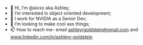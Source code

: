 - 👋 Hi, I’m @aivxx aka Ashley;
- 👀 I’m interested in object oriented development;
- 🌱 I work for NVIDIA as a Senior Dev;
- 💞️ I’m looking to make cool ass things;
- 📫 How to reach me- email ashleyrgoldstein@gmail.com and www.linkedin.com/in/ashleyr-goldstein


<!---

--->
